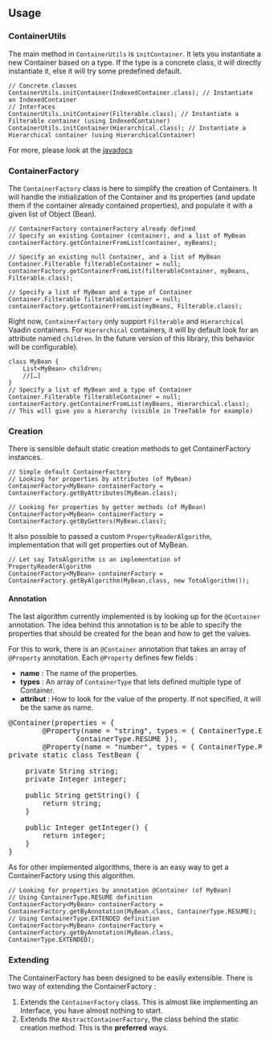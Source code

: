 ## Usage

### ContainerUtils

The main method in ``ContainerUtils`` is ``initContainer``. It lets you instantiate a new Container based on a type.
If the type is a concrete class, it will directly instantiate it, else it will try some predefined default.

	// Concrete classes
	ContainerUtils.initContainer(IndexedContainer.class); // Instantiate an IndexedContainer
	// Interfaces
	ContainerUtils.initContainer(Filterable.class); // Instantiate a Filterable container (using IndexedContainer)
	ContainerUtils.initContainer(Hierarchical.class); // Instantiate a Hierarchical container (using HierarchicalContainer)

For more, please look at the [javadocs](/apidocs/org/shortbrain/vaadin/container/ContainerUtils.html)

### ContainerFactory

The ``ContainerFactory`` class is here to simplify the creation of Containers. 
It will handle the initialization of the Container and its properties (and update them if
the container already contained properties), and populate it with a given list of Object (Bean).

	// ContainerFactory containerFactory already defined
	// Specify an existing Container (container), and a list of MyBean
	containerFactory.getContainerFromList(container, myBeans);
	
	// Specify an existing null Container, and a list of MyBean
	Container.Filterable filterableContainer = null;
	containerFactory.getContainerFromList(filterableContainer, myBeans, Filterable.class);
	
	// Specify a list of MyBean and a type of Container
	Container.Filterable filterableContainer = null;
	containerFactory.getContainerFromList(myBeans, Filterable.class);

Right now, ``ContainerFactory`` only support ``Filterable`` and ``Hierarchical`` Vaadin containers.
For ``Hierarchical`` containers, it will by default look for an attribute named ``children``. In the 
future version of this library, this behavior will be configurable).

	class MyBean {
		List<MyBean> children;
		//[…]
	}
	// Specify a list of MyBean and a type of Container
	Container.Filterable filterableContainer = null;
	containerFactory.getContainerFromList(myBeans, Hierarchical.class);
	// This will give you a hierarchy (visible in TreeTable for example)

### Creation
	
There is sensible default static creation methods to get ContainerFactory instances.

	// Simple default ContainerFactory
	// Looking for properties by attributes (of MyBean)
	ContainerFactory<MyBean> containerFactory = ContainerFactory.getByAttributes(MyBean.class);
	
	// Looking for properties by getter methods (of MyBean)
	ContainerFactory<MyBean> containerFactory = ContainerFactory.getByGetters(MyBean.class);

It also possible to passed a custom ``PropertyReaderAlgorithm``, implementation that will get 
properties out of MyBean.

	// Let say TotoAlgorithm is an implementation of PropertyReaderAlgorithm
	ContainerFactory<MyBean> containerFactory = ContainerFactory.getByAlgorithm(MyBean.class, new TotoAlgorithm());

#### Annotation

The last algorithm currently implemented is by looking up for the ``@Container`` annotation.
The idea behind this annotation is to be able to specify the properties that should be created
for the bean and how to get the values.

For this to work, there is an ``@Container`` annotation that takes an array of ``@Property`` annotation.
Each ``@Property`` defines few fields :

* __name__ : The name of the properties.
* __types__ : An array of ``ContainerType`` that lets defined multiple type of Container.
* __attribut__ : How to look for the value of the property. If not specified, it will be the same as name.

<pre>
@Container(properties = {
		@Property(name = "string", types = { ContainerType.EXTENDED,
				ContainerType.RESUME }),
		@Property(name = "number", types = { ContainerType.RESUME }, attribute = "integer") })
private static class TestBean {

	private String string;
	private Integer integer;

	public String getString() {
		return string;
	}

	public Integer getInteger() {
		return integer;
	}
}
</pre>

As for other implemented algorithms, there is an easy way to get a ContainerFactory using
this algorithm.

	// Looking for properties by annotation @Container (of MyBean)
	// Using ContainerType.RESUME definition
	ContainerFactory<MyBean> containerFactory = ContainerFactory.getByAnnotation(MyBean.class, ContainerType.RESUME);
	// Using ContainerType.EXTENDED definition
	ContainerFactory<MyBean> containerFactory = ContainerFactory.getByAnnotation(MyBean.class, ContainerType.EXTENDED);

### Extending

The ContainerFactory has been designed to be easily extensible. There is two way of extending the ContainerFactory :

1. Extends the ``ContainerFactory`` class. This is almost like implementing an Interface, you have almost nothing to start.
2. Extends the ``AbstractContainerFactory``, the class behind the static creation method. This is the __preferred__ ways.